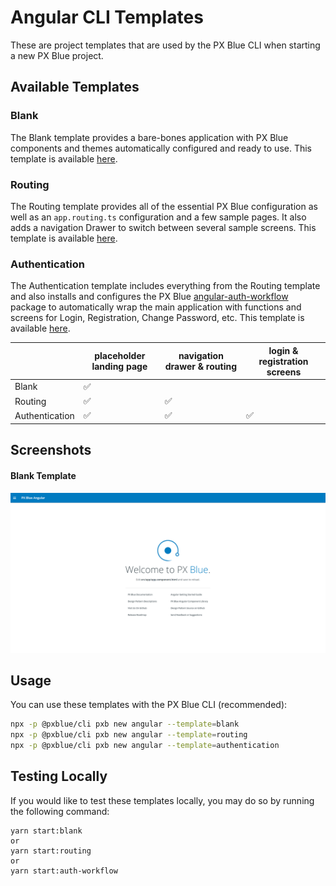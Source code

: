 # Angular CLI Templates

These are project templates that are used by the PX Blue CLI when starting a new PX Blue project. 

## Available Templates

### Blank
The Blank template provides a bare-bones application with PX Blue components and themes automatically configured and ready to use. This template is available [here](https://www.npmjs.com/package/@pxblue/angular-template-blank).

### Routing
The Routing template provides all of the essential PX Blue configuration as well as an `app.routing.ts` configuration and a few sample pages. It also adds a navigation Drawer to switch between several sample screens. This template is available [here](https://www.npmjs.com/package/@pxblue/angular-template-routing).

### Authentication
The Authentication template includes everything from the Routing template and also installs and configures the PX Blue [angular-auth-workflow](https://www.npmjs.com/package/@pxblue/angular-auth-workflow) package to automatically wrap the main application with functions and screens for Login, Registration, Change Password, etc. This template is available [here](https://www.npmjs.com/package/@pxblue/angular-template-authentication-typescript).

|                | placeholder landing page | navigation drawer & routing  | login & registration screens  |
| -------------- | ------------------------ | ---------------------------- | ----------------------------- |
| Blank          | ✅                       |                              |                               |                                
| Routing        | ✅                       | ✅                           |                               |
| Authentication | ✅                       | ✅                           | ✅                            |


## Screenshots
#### Blank Template
![Blank Template](./images/blank.png)

## Usage
You can use these templates with the PX Blue CLI (recommended):

```sh
npx -p @pxblue/cli pxb new angular --template=blank
npx -p @pxblue/cli pxb new angular --template=routing
npx -p @pxblue/cli pxb new angular --template=authentication
```

## Testing Locally
If you would like to test these templates locally, you may do so by running the following command:
```
yarn start:blank 
or
yarn start:routing
or
yarn start:auth-workflow
```
